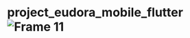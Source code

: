 # project_eudora_mobile_flutter![Frame 11](https://user-images.githubusercontent.com/83911069/221595233-4e9dc520-93fe-40cd-8b02-e93deb713e01.png)
